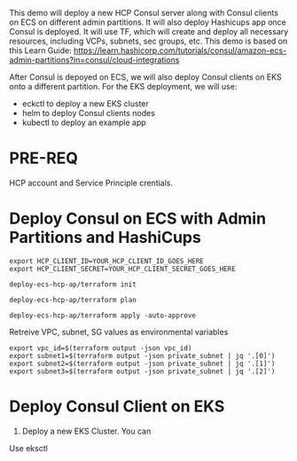 This demo will deploy a new HCP Consul server along with Consul clients on ECS on different admin partitions. It will also deploy Hashicups app once Consul is deployed.
It will use TF, which will create and deploy all necessary resources, including VCPs, subnets, sec groups, etc.
This demo is based on this Learn Guide: https://learn.hashicorp.com/tutorials/consul/amazon-ecs-admin-partitions?in=consul/cloud-integrations

After Consul is depoyed on ECS, we will also deploy Consul clients on EKS onto a different partition. For the EKS deployment, we will use:
- eckctl to deploy a new EKS cluster
- helm to deploy Consul clients nodes
- kubectl to deploy an example app

# PRE-REQ 
HCP account and Service Principle crentials.



# Deploy Consul on ECS with Admin Partitions and HashiCups

```
export HCP_CLIENT_ID=YOUR_HCP_CLIENT_ID_GOES_HERE
export HCP_CLIENT_SECRET=YOUR_HCP_CLIENT_SECRET_GOES_HERE
```



```deploy-ecs-hcp-ap/terraform init```

```deploy-ecs-hcp-ap/terraform plan```

```deploy-ecs-hcp-ap/terraform apply -auto-approve```

Retreive VPC, subnet, SG values as environmental variables

```
export vpc_id=$(terraform output -json vpc_id)
export subnet1=$(terraform output -json private_subnet | jq '.[0]')
export subnet2=$(terraform output -json private_subnet | jq '.[1]')
export subnet3=$(terraform output -json private_subnet | jq '.[2]')
```


# Deploy Consul Client on EKS

1) Deploy a new EKS Cluster. You can 

Use eksctl 
